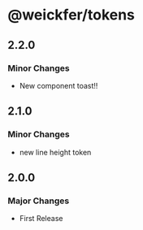 # @weickfer/tokens

## 2.2.0

### Minor Changes

- New component toast!!

## 2.1.0

### Minor Changes

- new line height token

## 2.0.0

### Major Changes

- First Release
